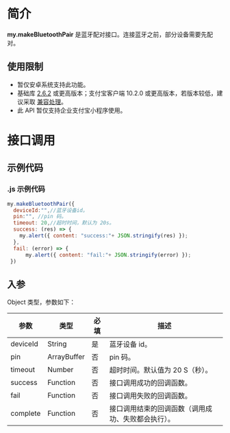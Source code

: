 # 简介

**my.makeBluetoothPair** 是蓝牙配对接口。连接蓝牙之前，部分设备需要先配对。

## 使用限制

- 暂仅安卓系统支持此功能。
- 基础库 [2.6.2](https://opendocs.alipay.com/mini/framework/lib-upgrade-v2) 或更高版本；支付宝客户端 10.2.0 或更高版本，若版本较低，建议采取 [兼容处理](https://opendocs.alipay.com/mini/framework/compatibility)。
- 此 API 暂仅支持企业支付宝小程序使用。

# 接口调用

## 示例代码

### .js 示例代码

```javascript
my.makeBluetoothPair({
  deviceId:"",//蓝牙设备id。
  pin:"", //pin 码。
  timeout: 20,//超时时间，默认为 20s。
  success: (res) => {
    my.alert({ content: "success:"+ JSON.stringify(res) });
  },
  fail: (error) => {
      my.alert({ content: "fail:"+ JSON.stringify(error) });
 })
```

## 入参

Object 类型，参数如下：

| **参数** | **类型** | **必填** | **描述** |
| --- | --- | --- | --- |
| deviceId | String | 是 | 蓝牙设备 id。 |
| pin | ArrayBuffer | 否 | pin 码。 |
| timeout | Number | 否 | 超时时间。默认值为 20 S（秒）。 |
| success | Function | 否 | 接口调用成功的回调函数。 |
| fail | Function | 否 | 接口调用失败的回调函数。 |
| complete | Function | 否 | 接口调用结束的回调函数（调用成功、失败都会执行）。 |
